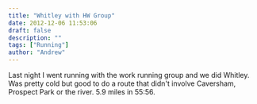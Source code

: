 ```yaml
---
title: "Whitley with HW Group"
date: 2012-12-06 11:53:06
draft: false
description: ""
tags: ["Running"]
author: "Andrew"
---
```


Last night I went running with the work running group and we did Whitley. Was pretty cold but good to do a route that didn't involve Caversham, Prospect Park or the river. 5.9 miles in 55:56.
